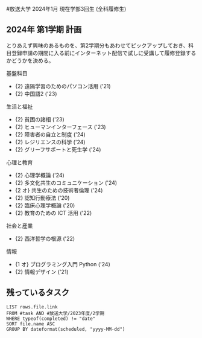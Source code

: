 #放送大学
2024年1月 現在学部3回生 (全科履修生)

## 2024年 第1学期 計画
とりあえず興味のあるものを、第2学期分もあわせてピックアップしておき、科目登録申請の期間に入る前にインターネット配信で試しに受講して履修登録するかどうかを決める。

基盤科目
- {2} 遠隔学習のためのパソコン活用 ('21)
- {2} 中国語2 ('23)

生活と福祉
- {2} 貧困の諸相 ('23)
- {2} ヒューマンインターフェース ('23)
- {2} 障害者の自立と制度 ('24)
- {2} レジリエンスの科学 ('24)
- {2} グリーフサポートと死生学 ('24)

心理と教育
- {2} 心理学概論 ('24)
- {2} 多文化共生のコミュニケーション ('24)
- {2 オ} 共生のための技術者倫理 ('24)
- {2} 認知行動療法 ('20)
- {2} 臨床心理学概論 ('20)
- {2} 教育のための ICT 活用 ('22)

社会と産業
- {2} 西洋哲学の根源 ('22)

情報
- {1 オ} プログラミング入門 Python ('24)
- {2} 情報デザイン ('21)
## 残っているタスク
```dataview
LIST rows.file.link
FROM #task AND #放送大学/2023年度/2学期
WHERE typeof(completed) != "date"
SORT file.name ASC
GROUP BY dateformat(scheduled, "yyyy-MM-dd")
```
